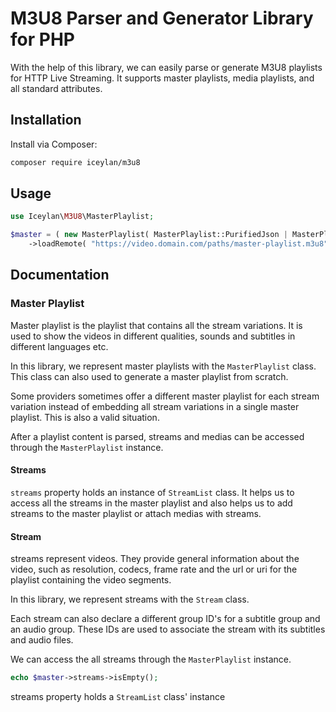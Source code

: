 # M3U8 Parser and Generator Library for PHP
With the help of this library, we can easily parse or generate M3U8 playlists for HTTP Live Streaming. It supports master playlists, media playlists, and all standard attributes.

## Installation
Install via Composer:

```bash
composer require iceylan/m3u8
```

## Usage
```php
use Iceylan\M3U8\MasterPlaylist;

$master = ( new MasterPlaylist( MasterPlaylist::PurifiedJson | MasterPlaylist::EagerLoadSegments ))
	->loadRemote( "https://video.domain.com/paths/master-playlist.m3u8" );
```

## Documentation
### Master Playlist
Master playlist is the playlist that contains all the stream variations. It is used to show the videos in different qualities, sounds and subtitles in different languages etc.

In this library, we represent master playlists with the `MasterPlaylist` class. This class can also used to generate a master playlist from scratch.

Some providers sometimes offer a different master playlist for each stream variation instead of embedding all stream variations in a single master playlist. This is also a valid situation.

After a playlist content is parsed, streams and medias can be accessed through the `MasterPlaylist` instance.

#### Streams
`streams` property holds an instance of `StreamList` class. It helps us to access all the streams in the master playlist and also helps us to add streams to the master playlist or attach medias with streams.

#### Stream
streams represent videos. They provide general information about the video, such as resolution, codecs, frame rate and the url or uri for the playlist containing the video segments.

In this library, we represent streams with the `Stream` class.

Each stream can also declare a different group ID's for a subtitle group and an audio group. These IDs are used to associate the stream with its subtitles and audio files.

We can access the all streams through the `MasterPlaylist` instance.

```php
echo $master->streams->isEmpty();
```

streams property holds a `StreamList` class' instance 
